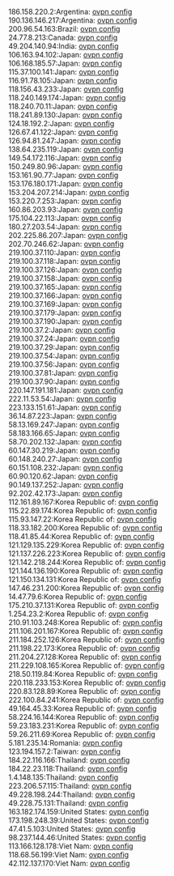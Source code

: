 186.158.220.2:Argentina: [ovpn config](vpn/186_158_220_2.ovpn)  
190.136.146.217:Argentina: [ovpn config](vpn/190_136_146_217.ovpn)  
200.96.54.163:Brazil: [ovpn config](vpn/200_96_54_163.ovpn)  
24.77.8.213:Canada: [ovpn config](vpn/24_77_8_213.ovpn)  
49.204.140.94:India: [ovpn config](vpn/49_204_140_94.ovpn)  
106.163.94.102:Japan: [ovpn config](vpn/106_163_94_102.ovpn)  
106.168.185.57:Japan: [ovpn config](vpn/106_168_185_57.ovpn)  
115.37.100.141:Japan: [ovpn config](vpn/115_37_100_141.ovpn)  
116.91.78.105:Japan: [ovpn config](vpn/116_91_78_105.ovpn)  
118.156.43.233:Japan: [ovpn config](vpn/118_156_43_233.ovpn)  
118.240.149.174:Japan: [ovpn config](vpn/118_240_149_174.ovpn)  
118.240.70.11:Japan: [ovpn config](vpn/118_240_70_11.ovpn)  
118.241.89.130:Japan: [ovpn config](vpn/118_241_89_130.ovpn)  
124.18.192.2:Japan: [ovpn config](vpn/124_18_192_2.ovpn)  
126.67.41.122:Japan: [ovpn config](vpn/126_67_41_122.ovpn)  
126.94.81.247:Japan: [ovpn config](vpn/126_94_81_247.ovpn)  
138.64.235.119:Japan: [ovpn config](vpn/138_64_235_119.ovpn)  
149.54.172.116:Japan: [ovpn config](vpn/149_54_172_116.ovpn)  
150.249.80.96:Japan: [ovpn config](vpn/150_249_80_96.ovpn)  
153.161.90.77:Japan: [ovpn config](vpn/153_161_90_77.ovpn)  
153.176.180.171:Japan: [ovpn config](vpn/153_176_180_171.ovpn)  
153.204.207.214:Japan: [ovpn config](vpn/153_204_207_214.ovpn)  
153.220.7.253:Japan: [ovpn config](vpn/153_220_7_253.ovpn)  
160.86.203.93:Japan: [ovpn config](vpn/160_86_203_93.ovpn)  
175.104.22.113:Japan: [ovpn config](vpn/175_104_22_113.ovpn)  
180.27.203.54:Japan: [ovpn config](vpn/180_27_203_54.ovpn)  
202.225.86.207:Japan: [ovpn config](vpn/202_225_86_207.ovpn)  
202.70.246.62:Japan: [ovpn config](vpn/202_70_246_62.ovpn)  
219.100.37.110:Japan: [ovpn config](vpn/219_100_37_110.ovpn)  
219.100.37.118:Japan: [ovpn config](vpn/219_100_37_118.ovpn)  
219.100.37.126:Japan: [ovpn config](vpn/219_100_37_126.ovpn)  
219.100.37.158:Japan: [ovpn config](vpn/219_100_37_158.ovpn)  
219.100.37.165:Japan: [ovpn config](vpn/219_100_37_165.ovpn)  
219.100.37.166:Japan: [ovpn config](vpn/219_100_37_166.ovpn)  
219.100.37.169:Japan: [ovpn config](vpn/219_100_37_169.ovpn)  
219.100.37.179:Japan: [ovpn config](vpn/219_100_37_179.ovpn)  
219.100.37.190:Japan: [ovpn config](vpn/219_100_37_190.ovpn)  
219.100.37.2:Japan: [ovpn config](vpn/219_100_37_2.ovpn)  
219.100.37.24:Japan: [ovpn config](vpn/219_100_37_24.ovpn)  
219.100.37.29:Japan: [ovpn config](vpn/219_100_37_29.ovpn)  
219.100.37.54:Japan: [ovpn config](vpn/219_100_37_54.ovpn)  
219.100.37.56:Japan: [ovpn config](vpn/219_100_37_56.ovpn)  
219.100.37.81:Japan: [ovpn config](vpn/219_100_37_81.ovpn)  
219.100.37.90:Japan: [ovpn config](vpn/219_100_37_90.ovpn)  
220.147.191.181:Japan: [ovpn config](vpn/220_147_191_181.ovpn)  
222.11.53.54:Japan: [ovpn config](vpn/222_11_53_54.ovpn)  
223.133.151.61:Japan: [ovpn config](vpn/223_133_151_61.ovpn)  
36.14.87.223:Japan: [ovpn config](vpn/36_14_87_223.ovpn)  
58.13.169.247:Japan: [ovpn config](vpn/58_13_169_247.ovpn)  
58.183.166.65:Japan: [ovpn config](vpn/58_183_166_65.ovpn)  
58.70.202.132:Japan: [ovpn config](vpn/58_70_202_132.ovpn)  
60.147.30.219:Japan: [ovpn config](vpn/60_147_30_219.ovpn)  
60.148.240.27:Japan: [ovpn config](vpn/60_148_240_27.ovpn)  
60.151.108.232:Japan: [ovpn config](vpn/60_151_108_232.ovpn)  
60.90.120.62:Japan: [ovpn config](vpn/60_90_120_62.ovpn)  
90.149.137.252:Japan: [ovpn config](vpn/90_149_137_252.ovpn)  
92.202.42.173:Japan: [ovpn config](vpn/92_202_42_173.ovpn)  
112.161.89.167:Korea Republic of: [ovpn config](vpn/112_161_89_167.ovpn)  
115.22.89.174:Korea Republic of: [ovpn config](vpn/115_22_89_174.ovpn)  
115.93.147.22:Korea Republic of: [ovpn config](vpn/115_93_147_22.ovpn)  
118.33.182.200:Korea Republic of: [ovpn config](vpn/118_33_182_200.ovpn)  
118.41.85.44:Korea Republic of: [ovpn config](vpn/118_41_85_44.ovpn)  
121.129.135.229:Korea Republic of: [ovpn config](vpn/121_129_135_229.ovpn)  
121.137.226.223:Korea Republic of: [ovpn config](vpn/121_137_226_223.ovpn)  
121.142.218.244:Korea Republic of: [ovpn config](vpn/121_142_218_244.ovpn)  
121.144.136.190:Korea Republic of: [ovpn config](vpn/121_144_136_190.ovpn)  
121.150.134.131:Korea Republic of: [ovpn config](vpn/121_150_134_131.ovpn)  
147.46.231.200:Korea Republic of: [ovpn config](vpn/147_46_231_200.ovpn)  
14.47.79.6:Korea Republic of: [ovpn config](vpn/14_47_79_6.ovpn)  
175.210.37.131:Korea Republic of: [ovpn config](vpn/175_210_37_131.ovpn)  
1.254.23.2:Korea Republic of: [ovpn config](vpn/1_254_23_2.ovpn)  
210.91.103.248:Korea Republic of: [ovpn config](vpn/210_91_103_248.ovpn)  
211.106.201.167:Korea Republic of: [ovpn config](vpn/211_106_201_167.ovpn)  
211.184.252.126:Korea Republic of: [ovpn config](vpn/211_184_252_126.ovpn)  
211.198.22.173:Korea Republic of: [ovpn config](vpn/211_198_22_173.ovpn)  
211.204.27.128:Korea Republic of: [ovpn config](vpn/211_204_27_128.ovpn)  
211.229.108.165:Korea Republic of: [ovpn config](vpn/211_229_108_165.ovpn)  
218.50.119.84:Korea Republic of: [ovpn config](vpn/218_50_119_84.ovpn)  
220.118.233.153:Korea Republic of: [ovpn config](vpn/220_118_233_153.ovpn)  
220.83.128.89:Korea Republic of: [ovpn config](vpn/220_83_128_89.ovpn)  
222.100.84.241:Korea Republic of: [ovpn config](vpn/222_100_84_241.ovpn)  
49.164.45.33:Korea Republic of: [ovpn config](vpn/49_164_45_33.ovpn)  
58.224.16.144:Korea Republic of: [ovpn config](vpn/58_224_16_144.ovpn)  
59.23.183.231:Korea Republic of: [ovpn config](vpn/59_23_183_231.ovpn)  
59.26.211.69:Korea Republic of: [ovpn config](vpn/59_26_211_69.ovpn)  
5.181.235.14:Romania: [ovpn config](vpn/5_181_235_14.ovpn)  
123.194.157.2:Taiwan: [ovpn config](vpn/123_194_157_2.ovpn)  
184.22.116.166:Thailand: [ovpn config](vpn/184_22_116_166.ovpn)  
184.22.23.118:Thailand: [ovpn config](vpn/184_22_23_118.ovpn)  
1.4.148.135:Thailand: [ovpn config](vpn/1_4_148_135.ovpn)  
223.206.57.115:Thailand: [ovpn config](vpn/223_206_57_115.ovpn)  
49.228.198.244:Thailand: [ovpn config](vpn/49_228_198_244.ovpn)  
49.228.75.131:Thailand: [ovpn config](vpn/49_228_75_131.ovpn)  
163.182.174.159:United States: [ovpn config](vpn/163_182_174_159.ovpn)  
173.198.248.39:United States: [ovpn config](vpn/173_198_248_39.ovpn)  
47.41.5.103:United States: [ovpn config](vpn/47_41_5_103.ovpn)  
98.237.144.46:United States: [ovpn config](vpn/98_237_144_46.ovpn)  
113.166.128.178:Viet Nam: [ovpn config](vpn/113_166_128_178.ovpn)  
118.68.56.199:Viet Nam: [ovpn config](vpn/118_68_56_199.ovpn)  
42.112.137.170:Viet Nam: [ovpn config](vpn/42_112_137_170.ovpn)  
